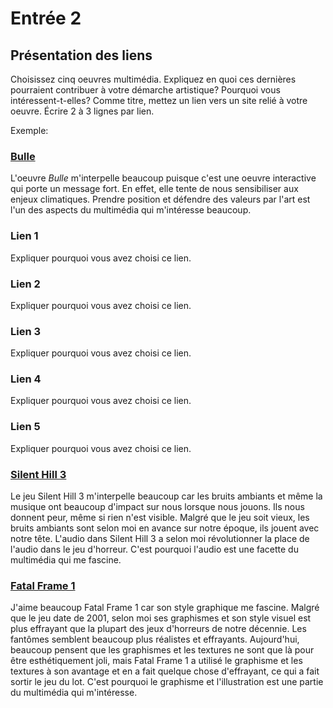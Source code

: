 # Entrée 2
## Présentation des liens
Choisissez cinq oeuvres multimédia. Expliquez en quoi ces dernières pourraient contribuer à votre démarche artistique? Pourquoi vous intéressent-t-elles? Comme titre, mettez un lien vers un site relié à votre oeuvre. Écrire 2 à 3 lignes par lien.

Exemple: 
### [Bulle](https://www.onf.ca/interactif/bulle/) 
L'oeuvre *Bulle* m'interpelle beaucoup puisque c'est une oeuvre interactive qui porte un message fort. En effet, elle tente de nous sensibiliser aux enjeux climatiques. Prendre position et défendre des valeurs par l'art est l'un des aspects du multimédia qui m'intéresse beaucoup. 

### Lien 1 
Expliquer pourquoi vous avez choisi ce lien. 

### Lien 2 
Expliquer pourquoi vous avez choisi ce lien.

### Lien 3 
Expliquer pourquoi vous avez choisi ce lien.  

### Lien 4 
Expliquer pourquoi vous avez choisi ce lien. 

### Lien 5 
Expliquer pourquoi vous avez choisi ce lien. 




### [Silent Hill 3](https://fr.wikipedia.org/wiki/Silent_Hill_3)
Le jeu Silent Hill 3 m'interpelle beaucoup car les bruits ambiants et même la musique ont beaucoup d'impact sur nous lorsque nous jouons. Ils nous donnent peur, même si rien n'est visible. Malgré que le jeu soit vieux, les bruits ambiants sont selon moi en avance sur notre époque, ils jouent avec notre tête. L'audio dans Silent Hill 3 a selon moi révolutionner la place de l'audio dans le jeu d'horreur. C'est pourquoi l'audio est une facette du multimédia qui me fascine.


### [Fatal Frame 1](https://en.wikipedia.org/wiki/Fatal_Frame)
J'aime beaucoup Fatal Frame 1 car son style graphique me fascine. Malgré que le jeu date de 2001, selon moi ses graphismes et son style visuel est plus effrayant que la plupart des jeux d'horreurs de notre décennie. Les fantômes semblent beaucoup plus réalistes et effrayants. Aujourd'hui, beaucoup pensent que les graphismes et les textures ne sont que là pour être esthétiquement joli, mais Fatal Frame 1 a utilisé le graphisme et les textures à son avantage et en a fait quelque chose d'effrayant, ce qui a fait sortir le jeu du lot. C'est pourquoi le graphisme et l'illustration est une partie du multimédia qui m'intéresse.

